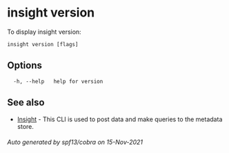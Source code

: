 # insight version

To display insight version:

```
insight version [flags]
```

## Options

```
  -h, --help   help for version
```

## See also

* [Insight](insight.md)	 - This CLI is used to post data and make queries to the metadata store.

###### Auto generated by spf13/cobra on 15-Nov-2021
